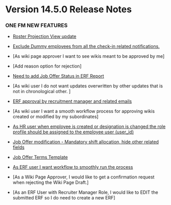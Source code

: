 # Version 14.5.0 Release Notes

### ONE FM NEW FEATURES

- [Roster Projection View update](https://github.com/ONE-F-M/One-FM/pull/2549)

- [Exclude Dummy employees from all the check-in related notifications.](https://github.com/ONE-F-M/One-FM/pull/2553)
- [As wiki page approver I want to see wikis meant to be approved by me]
- [Add reason option for rejection]
- [Need to add Job Offer Status in ERF Report](https://github.com/ONE-F-M/One-FM/pull/2554)
- [As wiki user I do not want updates overwritten by other updates that is not in chronological other. ]
- [ERF approval by recruitment manager and related emails](https://github.com/ONE-F-M/One-FM/pull/2559)
- [As wiki user I want a smooth workflow process for approving wikis created or modified by my subordinates]
- [As HR user when employee  is created or designation is changed the role profile should be assigned to the employee user (user_id)](https://github.com/ONE-F-M/One-FM/pull/2570)
- [Job Offer modification - Mandatory shift allocation, hide other related fields](https://github.com/ONE-F-M/One-FM/pull/2571)
- [Job Offer Terms Template](https://github.com/ONE-F-M/One-FM/pull/2574)
- [As ERF user I want workflow to smoothly run the process](https://github.com/ONE-F-M/One-FM/pull/2572)
- [As a Wiki Page Approver, I would like to get a confirmation request when rejecting the Wiki Page Draft.]
- [As an ERF User with Recruiter Manager Role, I would like to EDIT the submitted ERF so I do need to create a new ERF]